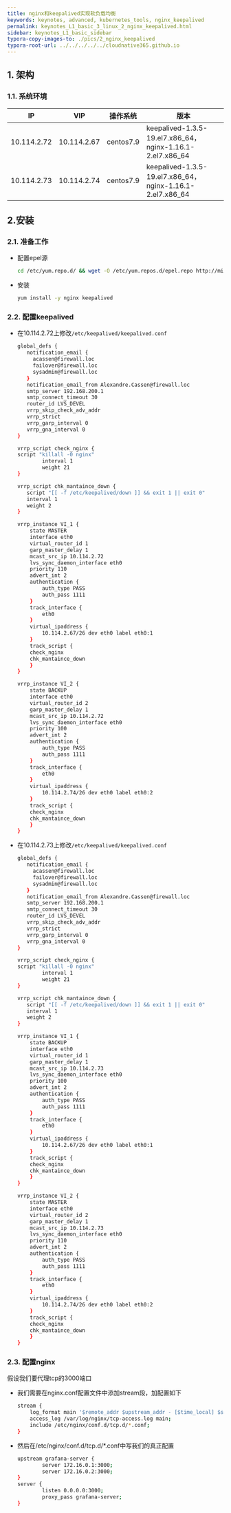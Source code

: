 ```yaml
---
title: nginx和keepalived实现软负载均衡
keywords: keynotes, advanced, kubernetes_tools, nginx_keepalived
permalink: keynotes_L1_basic_3_linux_2_nginx_keepalived.html
sidebar: keynotes_L1_basic_sidebar
typora-copy-images-to: ./pics/2_nginx_keepalived
typora-root-url: ../../../../../cloudnative365.github.io
---
```


## 1. 架构

### 1.1. 系统环境

| IP          | VIP         | 操作系统  | 版本                                                      |
| ----------- | ----------- | --------- | --------------------------------------------------------- |
| 10.114.2.72 | 10.114.2.67 | centos7.9 | keepalived-1.3.5-19.el7.x86_64，nginx-1.16.1-2.el7.x86_64 |
| 10.114.2.73 | 10.114.2.74 | centos7.9 | keepalived-1.3.5-19.el7.x86_64，nginx-1.16.1-2.el7.x86_64 |

## 2.安装

### 2.1. 准备工作

+ 配置epel源

  ``` bash
  cd /etc/yum.repo.d/ && wget -O /etc/yum.repos.d/epel.repo http://mirrors.aliyun.com/repo/epel-7.repo
  ```

+ 安装

  ```bash
  yum install -y nginx keepalived
  ```

### 2.2. 配置keepalived

+ 在10.114.2.72上修改`/etc/keepalived/keepalived.conf`

  ``` bash
  global_defs {
     notification_email {
       acassen@firewall.loc
       failover@firewall.loc
       sysadmin@firewall.loc
     }
     notification_email_from Alexandre.Cassen@firewall.loc
     smtp_server 192.168.200.1
     smtp_connect_timeout 30
     router_id LVS_DEVEL
     vrrp_skip_check_adv_addr
     vrrp_strict
     vrrp_garp_interval 0
     vrrp_gna_interval 0
  }
  
  vrrp_script check_nginx {
  script "killall -0 nginx"
          interval 1
          weight 21
  }
  
  vrrp_script chk_mantaince_down {
     script "[[ -f /etc/keepalived/down ]] && exit 1 || exit 0"
     interval 1
     weight 2
  }
  
  vrrp_instance VI_1 {
      state MASTER
      interface eth0
      virtual_router_id 1
      garp_master_delay 1
      mcast_src_ip 10.114.2.72
      lvs_sync_daemon_interface eth0
      priority 110
      advert_int 2
      authentication {
          auth_type PASS
          auth_pass 1111
      }
      track_interface {
          eth0
      }
      virtual_ipaddress {
          10.114.2.67/26 dev eth0 label eth0:1
      }
      track_script {
      check_nginx
      chk_mantaince_down
      }
  }
  
  vrrp_instance VI_2 {
      state BACKUP
      interface eth0
      virtual_router_id 2
      garp_master_delay 1
      mcast_src_ip 10.114.2.72
      lvs_sync_daemon_interface eth0
      priority 100
      advert_int 2
      authentication {
          auth_type PASS
          auth_pass 1111
      }
      track_interface {
          eth0
      }
      virtual_ipaddress {
          10.114.2.74/26 dev eth0 label eth0:2
      }
      track_script {
      check_nginx
      chk_mantaince_down
      }
  }
  ```

+ 在10.114.2.73上修改`/etc/keepalived/keepalived.conf`

  ``` bash
  global_defs {
     notification_email {
       acassen@firewall.loc
       failover@firewall.loc
       sysadmin@firewall.loc
     }
     notification_email_from Alexandre.Cassen@firewall.loc
     smtp_server 192.168.200.1
     smtp_connect_timeout 30
     router_id LVS_DEVEL
     vrrp_skip_check_adv_addr
     vrrp_strict
     vrrp_garp_interval 0
     vrrp_gna_interval 0
  }
  
  vrrp_script check_nginx {
  script "killall -0 nginx"
          interval 1
          weight 21
  }
  
  vrrp_script chk_mantaince_down {
     script "[[ -f /etc/keepalived/down ]] && exit 1 || exit 0"
     interval 1
     weight 2
  }
  
  vrrp_instance VI_1 {
      state BACKUP
      interface eth0
      virtual_router_id 1
      garp_master_delay 1
      mcast_src_ip 10.114.2.73
      lvs_sync_daemon_interface eth0
      priority 100
      advert_int 2
      authentication {
          auth_type PASS
          auth_pass 1111
      }
      track_interface {
          eth0
      }
      virtual_ipaddress {
          10.114.2.67/26 dev eth0 label eth0:1
      }
      track_script {
      check_nginx
      chk_mantaince_down
      }
  }
  
  vrrp_instance VI_2 {
      state MASTER
      interface eth0
      virtual_router_id 2
      garp_master_delay 1
      mcast_src_ip 10.114.2.73
      lvs_sync_daemon_interface eth0
      priority 110
      advert_int 2
      authentication {
          auth_type PASS
          auth_pass 1111
      }
      track_interface {
          eth0
      }
      virtual_ipaddress {
          10.114.2.74/26 dev eth0 label eth0:2
      }
      track_script {
      check_nginx
      chk_mantaince_down
      }
  }
  ```

### 2.3. 配置nginx

假设我们要代理tcp的3000端口

+ 我们需要在nginx.conf配置文件中添加stream段，加配置如下

  ``` bash
  stream {
      log_format main '$remote_addr $upstream_addr - [$time_local] $status $upstream_bytes_sent';
      access_log /var/log/nginx/tcp-access.log main;
      include /etc/nginx/conf.d/tcp.d/*.conf;
  }
  ```

+ 然后在/etc/nginx/conf.d/tcp.d/*.conf中写我们的真正配置

  ``` bash
  upstream grafana-server {
          server 172.16.0.1:3000;
          server 172.16.0.2:3000;
  }
  server {
          listen 0.0.0.0:3000;
          proxy_pass grafana-server;
  }
  ```

  

